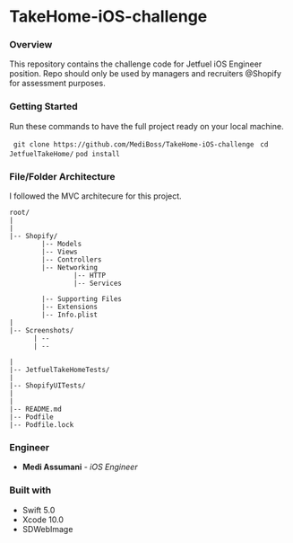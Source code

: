 # TakeHome-iOS-challenge

### Overview 

This repository contains the challenge code for Jetfuel iOS Engineer position. Repo should only be used by managers and recruiters @Shopify for assessment purposes.


### Getting Started

Run these commands to have the full project ready on your local machine.

`` git clone https://github.com/MediBoss/TakeHome-iOS-challenge``
`` cd JetfuelTakeHome/``
`` pod install ``

### File/Folder Architecture

I followed the MVC architecure for this project. 
```
root/
|
|
|-- Shopify/                
        |-- Models                  
        |-- Views                    
        |-- Controllers              
        |-- Networking  
                |-- HTTP
                |-- Services
          
        |-- Supporting Files        
        |-- Extensions               
        |-- Info.plist             
|
|-- Screenshots/                   
      | -- 
      | -- 
      
|
|-- JetfuelTakeHomeTests/                   
|
|-- ShopifyUITests/                 
|
|                   
|-- README.md                          
|-- Podfile
|-- Podfile.lock
```

### Engineer
* **Medi Assumani** - *iOS Engineer*

### Built with

* Swift 5.0
* Xcode 10.0
* SDWebImage
